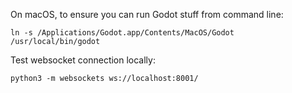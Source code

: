 On macOS, to ensure you can run Godot stuff from command line:

```ln -s /Applications/Godot.app/Contents/MacOS/Godot /usr/local/bin/godot```


Test websocket connection locally:

```python3 -m websockets ws://localhost:8001/```